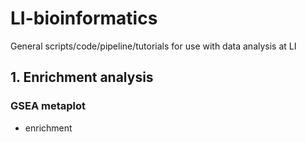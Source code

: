 # LI-bioinformatics
General scripts/code/pipeline/tutorials for use with data analysis at LI

## 1. Enrichment analysis
### GSEA metaplot
- enrichment
